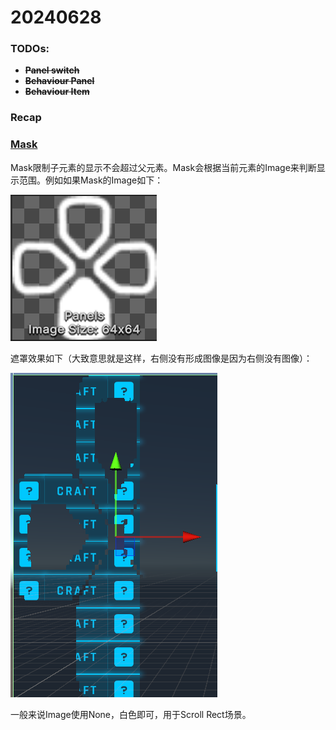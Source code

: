 # 20240628

### TODOs: 
- ~~**Panel switch**~~
- ~~**Behaviour Panel**~~
- ~~**Behaviour Item**~~

### Recap
### **[Mask](https://docs.unity3d.com/Packages/com.unity.ugui@2.0/manual/script-Mask.html)** 
Mask限制子元素的显示不会超过父元素。Mask会根据当前元素的Image来判断显示范围。例如如果Mask的Image如下：

![alt text](image-1.png)

遮罩效果如下（大致意思就是这样，右侧没有形成图像是因为右侧没有图像）：

![alt text](image.png)

一般来说Image使用None，白色即可，用于Scroll Rect场景。


